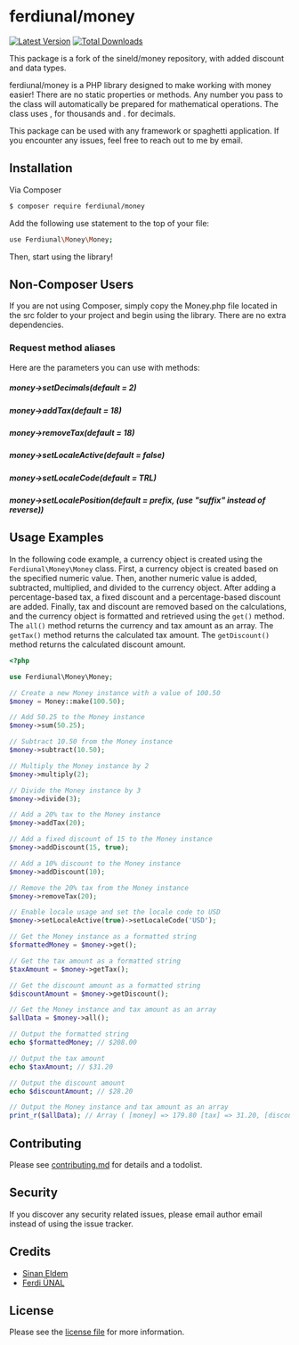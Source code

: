 # ferdiunal/money

[![Latest Version][badge-release]][release]
[![Total Downloads][badge-downloads]][downloads]

This package is a fork of the sineld/money repository, with added discount and data types.

ferdiunal/money is a PHP library designed to make working with money easier! There are no static properties or methods. Any number you pass to the class will automatically be prepared for mathematical operations. The class uses , for thousands and . for decimals.

This package can be used with any framework or spaghetti application. If you encounter any issues, feel free to reach out to me by email.

## Installation

Via Composer

``` bash
$ composer require ferdiunal/money
```

Add the following use statement to the top of your file:

``` bash
use Ferdiunal\Money\Money;
```

Then, start using the library!

## Non-Composer Users

If you are not using Composer, simply copy the Money.php file located in the src folder to your project and begin using the library. There are no extra dependencies.

### Request method aliases

Here are the parameters you can use with methods:

##### money->setDecimals(default = 2)
##### money->addTax(default = 18)
##### money->removeTax(default = 18)
##### money->setLocaleActive(default = false)
##### money->setLocaleCode(default = TRL)
##### money->setLocalePosition(default = prefix, (use "suffix" instead of reverse))

## Usage Examples

In the following code example, a currency object is created using the `Ferdiunal\Money\Money` class. First, a currency object is created based on the specified numeric value. Then, another numeric value is added, subtracted, multiplied, and divided to the currency object. After adding a percentage-based tax, a fixed discount and a percentage-based discount are added. Finally, tax and discount are removed based on the calculations, and the currency object is formatted and retrieved using the `get()` method. The `all()` method returns the currency and tax amount as an array. The `getTax()` method returns the calculated tax amount. The `getDiscount()` method returns the calculated discount amount.

``` php
<?php

use Ferdiunal\Money\Money;

// Create a new Money instance with a value of 100.50
$money = Money::make(100.50);

// Add 50.25 to the Money instance
$money->sum(50.25);

// Subtract 10.50 from the Money instance
$money->subtract(10.50);

// Multiply the Money instance by 2
$money->multiply(2);

// Divide the Money instance by 3
$money->divide(3);

// Add a 20% tax to the Money instance
$money->addTax(20);

// Add a fixed discount of 15 to the Money instance
$money->addDiscount(15, true);

// Add a 10% discount to the Money instance
$money->addDiscount(10);

// Remove the 20% tax from the Money instance
$money->removeTax(20);

// Enable locale usage and set the locale code to USD
$money->setLocaleActive(true)->setLocaleCode('USD');

// Get the Money instance as a formatted string
$formattedMoney = $money->get();

// Get the tax amount as a formatted string
$taxAmount = $money->getTax();

// Get the discount amount as a formatted string
$discountAmount = $money->getDiscount();

// Get the Money instance and tax amount as an array
$allData = $money->all();

// Output the formatted string
echo $formattedMoney; // $208.00

// Output the tax amount
echo $taxAmount; // $31.20

// Output the discount amount
echo $discountAmount; // $28.20

// Output the Money instance and tax amount as an array
print_r($allData); // Array ( [money] => 179.80 [tax] => 31.20, [discount] => 28.20 )

```


## Contributing

Please see [contributing.md](contributing.md) for details and a todolist.

## Security

If you discover any security related issues, please email author email instead of using the issue tracker.

## Credits

- [Sinan Eldem](https://www.sinaneldem.com.tr)
- [Ferdi ÜNAL](https://twitter.com/__ferdiunal)

## License

Please see the [license file](license.md) for more information.

[badge-release]: https://img.shields.io/packagist/v/ferdiunal/money.svg?style=flat-square
[badge-downloads]: https://img.shields.io/packagist/dt/ferdiunal/money.svg?style=flat-square

[release]: https://packagist.org/packages/ferdiunal/money
[downloads]: https://packagist.org/packages/ferdiunal/money
